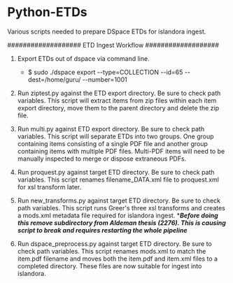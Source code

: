 # Python-ETDs

Various scripts needed to prepare DSpace ETDs for islandora ingest.

###################
ETD Ingest Workflow
###################

1.  Export ETDs out of dspace via command line.
    - $ sudo ./dspace export --type=COLLECTION --id=65 --dest=/home/guru/ --number=1001 

2.  Run ziptest.py against the ETD export directory.  Be sure to check path variables.  This script will extract items from zip files         within each item export directory, move them to the parent directory and delete the zip file.

3.  Run multi.py against ETD export directory. Be sure to check path variables.  This script will separate ETDs into two groups. One           group containing items consisting of a single PDF file and another group containing items with multiple PDF files.  Multi-PDF items       will need to be manually inspected to merge or dispose extraneous PDFs.

4.  Run proquest.py against target ETD directory.  Be sure to check path variables. This script renames filename_DATA.xml file to             proquest.xml for xsl transform later.

5.  Run new_transforms.py against target ETD directory. Be sure to check path variables. This script runs Greer's three xsl transforms and         creates a mods.xml metadata file required for islandora ingest.  ****Before doing this remove subdirectory from Aldeman thesis      (2276).     This is causing script to break and requires restarting the whole pipeline***

6.  Run dspace_preprocess.py against target ETD directory. Be sure to check path variables. This script renames mods.xml to match the         item.pdf filename and moves both the item.pdf and item.xml files to a completed directory. These files are now suitable for ingest         into islandora.



